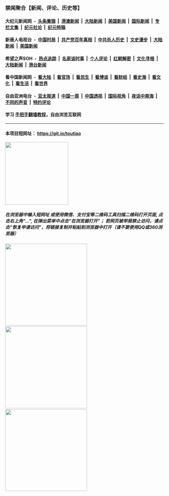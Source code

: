 ### 禁闻聚合【新闻、评论、历史等】

#### 大纪元新闻网 &nbsp;-&nbsp; [头条集锦](indexes/E头条集锦.md?t=03180202) &nbsp;|&nbsp; [港澳新闻](indexes/E港澳新闻.md?t=03180202)  &nbsp;|&nbsp; [大陆新闻](indexes/E大陆新闻.md?t=03180202) &nbsp;|&nbsp; [美国新闻](indexes/E美国新闻.md?t=03180202) &nbsp;|&nbsp; [国际新闻](indexes/E国际新闻.md?t=03180202) &nbsp;|&nbsp; [专栏文集](indexes/E专栏文集.md?t=03180202) &nbsp;|&nbsp; [纪元社论](indexes/E纪元社论.md?t=03180202) &nbsp;|&nbsp; [纪元特稿](indexes/E纪元特稿.md?t=03180202) 

#### 新唐人电视台 &nbsp;-&nbsp; [中国时局](indexes/N中国时局.md?t=03180202) &nbsp;|&nbsp; [共产党百年真相](indexes/N共产党百年真相.md?t=03180202) &nbsp;|&nbsp; [中共杀人历史](indexes/N中共杀人历史.md?t=03180202) &nbsp;|&nbsp; [文史漫步](indexes/N文史漫步.md?t=03180202) &nbsp;|&nbsp; [大陆新闻](indexes/N大陆新闻.md?t=03180202) &nbsp;|&nbsp; [美国新闻](indexes/N美国新闻.md?t=03180202)

#### 希望之声SOH &nbsp;-&nbsp; [热点追踪](indexes/H热点追踪.md?t=03180202) &nbsp;|&nbsp; [名家谈时事](indexes/H名家谈时事.md?t=03180202) &nbsp;|&nbsp; [个人评论](indexes/H个人评论.md?t=03180202)  &nbsp;|&nbsp; [红朝解密](indexes/H红朝解密.md?t=03180202) &nbsp;|&nbsp; [文化寻根](indexes/H文化寻根.md?t=03180202) &nbsp;|&nbsp; [大陆新闻](indexes/H大陆新闻.md?t=03180202) &nbsp;|&nbsp; [港台新闻](indexes/H港台新闻.md?t=03180202)

#### 看中国新闻网 &nbsp;-&nbsp; [看大陆](indexes/S看大陆.md?t=03180202) &nbsp;|&nbsp; [看官场](indexes/S看官场.md?t=03180202) &nbsp;|&nbsp; [看民生](indexes/S看民生.md?t=03180202)  &nbsp;|&nbsp; [看博谈](indexes/S看博谈.md?t=03180202) &nbsp;|&nbsp; [看财经](indexes/S看财经.md?t=03180202) &nbsp;|&nbsp; [看史海](indexes/S看史海.md?t=03180202) &nbsp;|&nbsp; [看文化](indexes/S看文化.md?t=03180202) &nbsp;|&nbsp; [看生活](indexes/S看生活.md?t=03180202) &nbsp;|&nbsp; [看世界](indexes/S看世界.md?t=03180202)

#### 自由亚洲电台 &nbsp;-&nbsp; [亚太报道](indexes/R亚太报道.md?t=03180202) &nbsp;|&nbsp; [中国一周](indexes/R中国一周.md?t=03180202) &nbsp;|&nbsp; [中国透视](indexes/R中国透视.md?t=03180202)  &nbsp;|&nbsp; [国际视角](indexes/R国际视角.md?t=03180202) &nbsp;|&nbsp; [夜话中南海](indexes/R夜话中南海.md?t=03180202) &nbsp;|&nbsp; [不同的声音](indexes/R不同的声音.md?t=03180202) &nbsp;|&nbsp; [特约评论](indexes/R特约评论.md?t=03180202)

#### 学习 [手把手翻墙教程](https://github.com/gfw-breaker/guides/wiki)，自由浏览互联网

----

#### 本项目短网址： https://git.io/toutiao
<img src="https://raw.githubusercontent.com/gfw-breaker/banned-news/master/scripts/img/qr.png" width="200px"/>  

##### 在浏览器中输入短网址 或使用微信、支付宝等二维码工具扫描二维码打开页面, 点击右上角"...", 在弹出菜单中点击“在浏览器打开”； 若网页被举报禁止访问，请点击“恢复申请访问”，将链接复制并粘贴到浏览器中打开（请不要使用QQ或360浏览器）

<img src="https://raw.githubusercontent.com/gfw-breaker/banned-news/master/scripts/img/1.png" width="260px"/> &nbsp; <img src="https://raw.githubusercontent.com/gfw-breaker/banned-news/master/scripts/img/2.png" width="260px"/> &nbsp; <img src="https://raw.githubusercontent.com/gfw-breaker/banned-news/master/scripts/img/3.png" width="260px"/>
